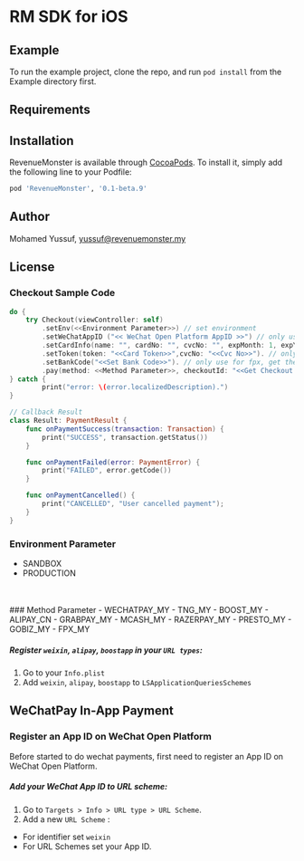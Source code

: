 # RM SDK for iOS

<!-- [![CI Status](https://img.shields.io/travis/myussufz/RevenueMonster.svg?style=flat)](https://travis-ci.org/myussufz/RevenueMonster)
[![Version](https://img.shields.io/cocoapods/v/RevenueMonster.svg?style=flat)](https://cocoapods.org/pods/RevenueMonster)
[![License](https://img.shields.io/cocoapods/l/RevenueMonster.svg?style=flat)](https://cocoapods.org/pods/RevenueMonster)
[![Platform](https://img.shields.io/cocoapods/p/RevenueMonster.svg?style=flat)](https://cocoapods.org/pods/RevenueMonster) -->

## Example

To run the example project, clone the repo, and run `pod install` from the Example directory first.

## Requirements

## Installation

RevenueMonster is available through [CocoaPods](https://cocoapods.org). To install
it, simply add the following line to your Podfile:

```ruby
pod 'RevenueMonster', '0.1-beta.9'
```

## Author

Mohamed Yussuf, yussuf@revenuemonster.my

## License

### Checkout Sample Code
```swift
do {
	try Checkout(viewController: self)
		.setEnv(<<Environment Parameter>>) // set environment
		.setWeChatAppID	("<< WeChat Open Platform AppID >>") // only use for wechatpay
		.setCardInfo(name: "", cardNo: "", cvcNo: "", expMonth: 1, expYear: 2020, countryCode: "MY", isSave: true) // only use for new card 
		.setToken(token: "<<Card Token>>",cvcNo: "<<Cvc No>>"). // only use if use existing card token
		.setBankCode("<<Set Bank Code>>"). // only use for fpx, get the bank code from open api
		.pay(method: <<Method Parameter>>, checkoutId: "<<Get Checkout Id from API>>", result: Result())
} catch {
		print("error: \(error.localizedDescription).")
}

// Callback Result
class Result: PaymentResult {
	func onPaymentSuccess(transaction: Transaction) {
		print("SUCCESS", transaction.getStatus())
	}

	func onPaymentFailed(error: PaymentError) {
		print("FAILED", error.getCode())
	}

	func onPaymentCancelled() {
		print("CANCELLED", "User cancelled payment");
	}
}
```

### Environment Parameter
- SANDBOX      
- PRODUCTION
<br/>
<br/>
### Method Parameter
- WECHATPAY_MY
- TNG_MY
- BOOST_MY
- ALIPAY_CN
- GRABPAY_MY
- MCASH_MY
- RAZERPAY_MY
- PRESTO_MY
- GOBIZ_MY
- FPX_MY

##### Register `weixin`, `alipay`, `boostapp` in your `URL types`:
1. Go to your `Info.plist`
2. Add `weixin`, `alipay`, `boostapp` to `LSApplicationQueriesSchemes`

## WeChatPay In-App Payment

### Register an App ID on WeChat Open Platform

Before started to do wechat payments, first need to register an App ID on WeChat Open Platform.

##### Add your WeChat App ID to URL scheme:

1. Go to `Targets > Info > URL type > URL Scheme`.
2. Add a new `URL Scheme` :

- For identifier set `weixin`
- For URL Schemes set your App ID.